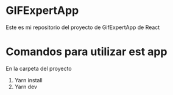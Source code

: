 # GIFExpertApp

Este es mi repositorio del proyecto de GifExpertApp de React

# Comandos para utilizar est app

En la carpeta del proyecto
1. Yarn install
2. Yarn dev
